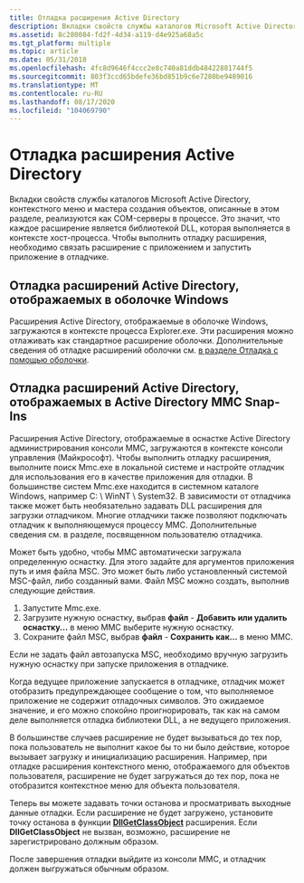 ```yaml
---
title: Отладка расширения Active Directory
description: Вкладки свойств службы каталогов Microsoft Active Directory, контекстного меню и мастера создания объектов, описанные в этом разделе, реализуются как COM-серверы в процессе.
ms.assetid: 8c280084-fd2f-4d34-a119-d4e925a68a5c
ms.tgt_platform: multiple
ms.topic: article
ms.date: 05/31/2018
ms.openlocfilehash: 4fc8d9646f4ccc2e8c740a81ddb48422881744f5
ms.sourcegitcommit: 803f3ccd65bdefe36bd851b9c6e7280be9489016
ms.translationtype: MT
ms.contentlocale: ru-RU
ms.lasthandoff: 08/17/2020
ms.locfileid: "104069790"
---
```

# <a name="debugging-an-active-directory-extension"></a>Отладка расширения Active Directory

Вкладки свойств службы каталогов Microsoft Active Directory, контекстного меню и мастера создания объектов, описанные в этом разделе, реализуются как COM-серверы в процессе. Это значит, что каждое расширение является библиотекой DLL, которая выполняется в контексте хост-процесса. Чтобы выполнить отладку расширения, необходимо связать расширение с приложением и запустить приложение в отладчике.

## <a name="debugging-active-directory-extensions-displayed-in-the-windows-shell"></a>Отладка расширений Active Directory, отображаемых в оболочке Windows

Расширения Active Directory, отображаемые в оболочке Windows, загружаются в контексте процесса Explorer.exe. Эти расширения можно отлаживать как стандартное расширение оболочки. Дополнительные сведения об отладке расширений оболочки см. [в разделе Отладка с помощью оболочки](/previous-versions/windows/desktop/legacy/cc144064(v=vs.85)).

## <a name="debugging-active-directory-extensions-displayed-in-the-active-directory-mmc-snap-ins"></a>Отладка расширений Active Directory, отображаемых в Active Directory MMC Snap-Ins

Расширения Active Directory, отображаемые в оснастке Active Directory администрирования консоли MMC, загружаются в контексте консоли управления (Майкрософт). Чтобы выполнить отладку расширения, выполните поиск Mmc.exe в локальной системе и настройте отладчик для использования его в качестве приложения для отладки. В большинстве систем Mmc.exe находится в системном каталоге Windows, например C: \\ WinNT \\ System32. В зависимости от отладчика также может быть необязательно задавать DLL расширения для загрузки отладчиком. Многие отладчики также позволяют подключать отладчик к выполняющемуся процессу MMC. Дополнительные сведения см. в разделе, посвященном пользователю отладчика.

Может быть удобно, чтобы MMC автоматически загружала определенную оснастку. Для этого задайте для аргументов приложения путь и имя файла MSC. Это может быть либо установленный системой MSC-файл, либо созданный вами. Файл MSC можно создать, выполнив следующие действия.

1.  Запустите Mmc.exe.
2.  Загрузите нужную оснастку, выбрав **файл**  -  **Добавить или удалить оснастку...** в меню MMC выберите нужную оснастку.
3.  Сохраните файл MSC, выбрав **файл**  -  **Сохранить как...** в меню MMC.

Если не задать файл автозапуска MSC, необходимо вручную загрузить нужную оснастку при запуске приложения в отладчике.

Когда ведущее приложение запускается в отладчике, отладчик может отобразить предупреждающее сообщение о том, что выполняемое приложение не содержит отладочных символов. Это ожидаемое значение, и его можно спокойно проигнорировать, так как на самом деле выполняется отладка библиотеки DLL, а не ведущего приложения.

В большинстве случаев расширение не будет вызываться до тех пор, пока пользователь не выполнит какое бы то ни было действие, которое вызывает загрузку и инициализацию расширения. Например, при отладке расширения контекстного меню, отображаемого для объектов пользователя, расширение не будет загружаться до тех пор, пока не отобразится контекстное меню для объекта пользователя.

Теперь вы можете задавать точки останова и просматривать выходные данные отладки. Если расширение не будет загружено, установите точку останова в функции [**DllGetClassObject**](/windows/win32/api/combaseapi/nf-combaseapi-dllgetclassobject) расширения. Если **DllGetClassObject** не вызван, возможно, расширение не зарегистрировано должным образом.

После завершения отладки выйдите из консоли MMC, и отладчик должен выгружаться обычным образом.

 

 